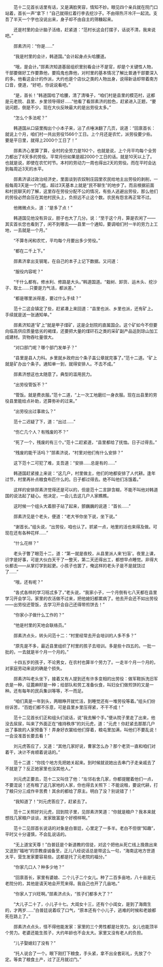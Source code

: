 　　范十二见首长话里有话，又是满脸笑容，情知不妙。眼见四个亲兵就在院门口站着，首长一声“拿下！”自己就得扛着行李去挖沙子。不由得热汗冷汗一起流。支吾了半天一个字也没说出来，身子却不由自主的筛糠起来。

　　还是村里的会计脑子活络，赶紧道：“范村长这会打摆子，话说不清，我来说吧。”

　　郧素济问：“你是……”

　　“我是村里的会计，韩道国。”会计起身点头哈腰道。

　　“哦，是会计。”郧素济知道基层组织里别看会计不是官，却是个关键性人物，干部要做好工作要靠他，要捣鬼也靠他，对村里的基本情况了解比普通干部要深入的多。他看这会计的作派，大约也是个店伙之类的人物出身，说得新话却带着南方口音，便道，“好吧，你说说看吧。”

　　“是，首长！”韩道国哈了哈腰，清了清嗓子，“咱们村是县里的模范村，这都是元老院、县里、乡里领导得好……”他看了看郧素济的脸色，赶紧进入正题，“要说问题，倒是不少。现在大伙反映最大的是出劳役太多。”

　　“怎么个多法呢？”

　　韩道国从口袋里掏出个小本子来，沾了点唾沫翻了几页，说道：“回禀首长：就说上个月，咱们村一共出劳役1566个工日。上个月还是农忙，派劳役要少些。要是平日里，就得上2000个工日了！”

　　郧素济心里算了算，全村的全劳力是192个，也就是说，上个月平均每个全劳力都出了8天多的劳役。平常月份如果是超2000个工日的话。就是10天以上了。也就是说，即使在农忙时节。本村的劳动力一周也得出2天的劳役。而在平时会达到每周近3天的水平。

　　郧素济读过政治经济史，里面谈到农奴制庄园里农民给地主出劳役的剥削，一般每周3天是一个门槛，超过3天基本上就是“民不聊生”的地步了。而且根据前面和村民聊天的了解，这里存在劳役分配不公的情况，有些人逃避出劳役，那么他们的劳役必然会压在其他村民头上，负担远不止这个数。农民有怨言再正常不过。

　　他微微点头，道：“是多了点！”

　　韩道国见他没有异议，胆子也大了几分。说：“至于这个月，算是农闲了――其实首长您也看到了，闲不到哪去――县里一个通知，要调咱们村一半的劳力上工地，一去就是一个月。”

　　“不算冬闲和农忙，平均每个月要出多少劳役。”

　　“都在二千上下。”

　　郧素济拿出支钢笔，在自己的本子上记下数据。又问道：

　　“服役内容呢？”

　　“干什么都有。修水利、修路是大头。”韩道国道。“栽树、卸货、运木头、挖沙子、取土……只要是力气活，都派差。”

　　“都是哪里派得差，要过什么手续？”

　　范十二这会镇定了些，赶紧凑上来回道：“县里也派、乡里也派，还有矿上。手续就是送一张通知单。”

　　郧素济知道“矿上”就是甲子煤矿，这是企划院的直属国企。这个矿如今不但要向临高供应质量低劣的褐煤，还要把大量的煤矸石之类的采矿副产品运到琼山加工成建材。货物吞吐量很大。

　　“对口部门呢？哪个部门发单子？”

　　“县里是县人力科。乡里就乡政府出个条子盖公章就完事了。”范十二道。“矿上就是矿办出个条子。通知单一到，就得安排人。不去不成。”

　　郧素济想这也太随意了。典型的滥用民力。

　　“出劳役管饭不？”

　　“管饭。就是费衣服。”范十二道，“上一次工地磨烂一身衣服。现在出县里的劳役县里能给点补助，还算弥补的过来。”

　　“出劳役出过事故么？”

　　范十二迟疑了下，道：“出过……”

　　“伤亡几个人？有残废的不？”

　　“死了一个，残废的有三个。”范十二赶紧道，“县里都给了抚恤。日子过得去。”

　　“残废的能干活吗？”郧素济说，“村里对他们有什么安排？”

　　这下范十二可犯了难，支吾道：“安排……总是有的……”

　　韩道国赶紧接上来说：“这几户，村里做主，他们的地都安排了人代耕。逢年过节，村里再补点粮食布匹什么的。日子都过得去。绝不叫他们冻饿着。”

　　这样的安排郧素济觉得还是可以的，但是范十二言辞含糊，不能不叫他对韩道国的说法起了疑心。他决定，一会儿去这几户人家瞧瞧。

　　这时候一个组头大着胆子站了起来，颤巍巍的说道：“首长……”

　　郧素济见是个老头，便道：“老大爷你坐下说，坐下说。”

　　“谢首长。”组头说，“出劳役，咱也认了。抓紧一点，地里的活也来得及做。可现在还有各种花样……”

　　“什么花样？”

　　老头子瞥了眼范十二，道：“第一就是夜校，从县里派人来‘扫盲’。夜里上课，识字是好事，可是大伙白天干了一整天，第二天还得出工，都想早点睡觉。非得大伙都去――从掌灯学到起更。小孩子也罢了，俺这样的老头子是不是就饶过了……”

　　“哦，还有呢？”

　　“各式各样的学习班忒多了，”老头说，“我家小子，一个月倒有七八天都在县里学习开会学习。家里的农活做不过来，把他媳妇都累病了。他去开会还不如出劳役――出劳役还管饭，去学习开会自己还得带煎饼去！”

　　“你家小子做什么工作的？”

　　“他是村里的天地会联络员。”

　　郧素济点头，转头问范十二：“村里经常去开会培训的人多不多？”

　　“原先是不多，最近县里组织了村里的孩子去培训。多是些十四五的。一批一批的，一去就是半个月一个月的。”

　　十四五岁的孩子，不论男女，在农村也算半个劳力了。一走半个月一个月的，对家庭劳动来说的确是个损失。

　　郧素济叫老头坐下，接着又有人提到还有许多变相的出劳役：做军鞋拆洗旧军衣是一种，征蓖麻籽是一种；给部队和劳工准备伙食，叫妇女们做煎饼的又是一种。还有每年的民兵集训等等，不一而足。

　　“咱们真是一年到头，两眼睁开就忙活，到睡觉还有一堆劳役等着。”组头们纷纷诉苦，“百姓们都不乐意，可是县里乡里压得紧，不干不成！”

　　范十二见首长们正和组头们说话，说“我去解个手。”便从院子里走了出来，他没去尿尿，叫来了外面正在“维持秩序”的刘元虎，道：“元虎！你赶紧去那那几户出了事故的人家预备下！弄身好衣裳给他们穿着，粮屯里加满，叫他们不要乱说！一会没准首长要去看！”

　　刘元虎答应了，又道：“其他几家好说，曹家怎么办？那个老货一直和咱们对着干，决计不肯顺着说话的。”

　　范十二道：“你找个地方先把她关起来。到时候就说她出去串门子走亲戚去了不就是了？反正她家里也没其他人。”

　　刘元虎正要去，范十二又叫住了他：“左邻右舍几家，你都提醒着他们一点，不要混说！还有租了这几家地的人家，你也得去关照下：不能说租，要说代耕，打了粮只分三成作辛苦费！其余的都给了原主。明白了没？别说错了！”

　　“我知道了！”刘元虎答应了，赶紧去了。

　　范十二关照好刘元虎，回到院子里，见郧素济笑道：“你就是粮户？我本来就想找几家粮户谈谈，发家致富是个好榜样啊。”

　　范十二见郧首长说话的对象是白普廷，心里定了一多半。老白不但很“知趣”，平时又十分谨慎，不会乱说话的。

　　“无上道宝天尊！”白普廷是个新道教的信徒，对这个把他从死亡线上挽救出来又送到“福地”的宗教虔诚备至，正儿八经说话总是带这么一句，“海南这地方世道太平，营生发家要容易些。这都是托了元老院的福分。”

　　“你家几口人？种多少地？”

　　“回禀首长，家里有婆娘、二个儿子二个女儿。种了二百多亩地，八十亩是元老院分的，其他是请天地会开荒来得。我自己也开了几亩地。”

　　“你家人丁兴旺啊。”郧素济点头，“孩子们都多大了？”

　　“大儿子二十了，小儿子十七。大闺女十三，还有个小闺女，是到了海南生的，才两岁……”白普廷说着叹了口气，“原本还有个小儿子，逃难的时候和老娘都死在路上了。”

　　郧素济点点头，怪不得他能发家：家里的三个男性都是壮劳力。女儿也能顶半个劳力。老婆还能生孩子，大约年龄也不会太大。家里又没有老人的负担。

　　“儿子娶媳妇了没有？”

　　“托人说合了一个。眼下刚打下粮食，手头紧，拿不出全套彩礼，先放了个定。等卖了粮食土产，过了正月就过门。”
